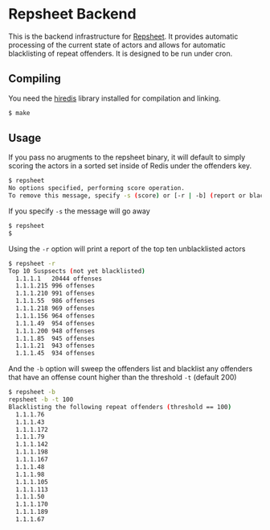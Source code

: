 # Repsheet Backend

This is the backend infrastructure for
[Repsheet](https://github.com/repsheet/repsheet). It provides
automatic processing of the current state of actors and allows for
automatic blacklisting of repeat offenders. It is designed to be run
under cron.

## Compiling

You need the [hiredis](https://github.com/redis/hiredis) library
installed for compilation and linking.

```sh
$ make
```

## Usage

If you pass no arugments to the repsheet binary, it will default to
simply scoring the actors in a sorted set inside of Redis under the
offenders key.

```sh
$ repsheet
No options specified, performing score operation.
To remove this message, specify -s (score) or [-r | -b] (report or blacklist)
```

If you specify `-s` the message will go away

```sh
$ repsheet
$
```

Using the `-r` option will print a report of the top ten unblacklisted actors

```sh
$ repsheet -r
Top 10 Suspsects (not yet blacklisted)
  1.1.1.1	20444 offenses
  1.1.1.215	996 offenses
  1.1.1.210	991 offenses
  1.1.1.55	986 offenses
  1.1.1.218	969 offenses
  1.1.1.156	964 offenses
  1.1.1.49	954 offenses
  1.1.1.200	948 offenses
  1.1.1.85	945 offenses
  1.1.1.21	943 offenses
  1.1.1.45	934 offenses
```

And the `-b` option will sweep the offenders list and blacklist any
offenders that have an offense count higher than the threshold `-t`
(default 200)

```sh
$ repsheet -b
repsheet -b -t 100
Blacklisting the following repeat offenders (threshold == 100)
  1.1.1.76
  1.1.1.43
  1.1.1.172
  1.1.1.79
  1.1.1.142
  1.1.1.198
  1.1.1.167
  1.1.1.48
  1.1.1.98
  1.1.1.105
  1.1.1.113
  1.1.1.50
  1.1.1.170
  1.1.1.189
  1.1.1.67
```
